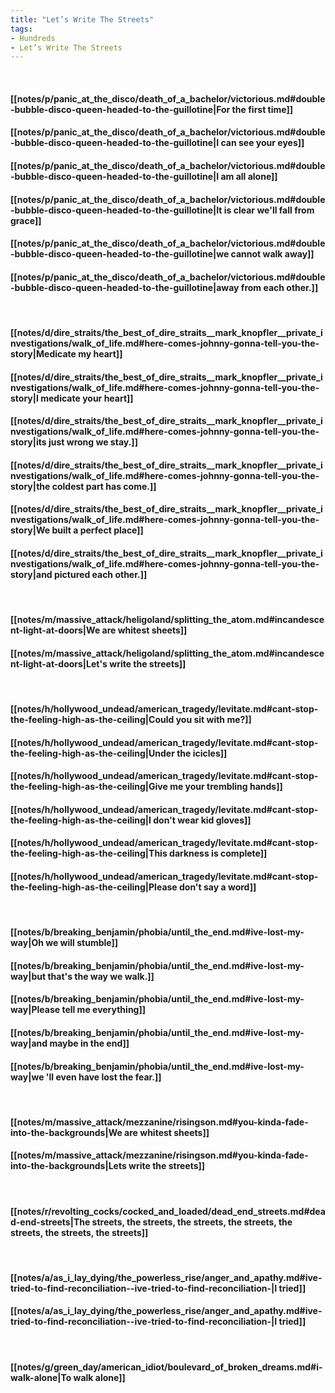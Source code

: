 ```yaml
---
title: "Let’s Write The Streets"
tags:
- Hundreds
- Let’s Write The Streets
---
```

&nbsp;
#### [[notes/p/panic_at_the_disco/death_of_a_bachelor/victorious.md#double-bubble-disco-queen-headed-to-the-guillotine|For the first time]]
#### [[notes/p/panic_at_the_disco/death_of_a_bachelor/victorious.md#double-bubble-disco-queen-headed-to-the-guillotine|I can see your eyes]]
#### [[notes/p/panic_at_the_disco/death_of_a_bachelor/victorious.md#double-bubble-disco-queen-headed-to-the-guillotine|I am all alone]]
#### [[notes/p/panic_at_the_disco/death_of_a_bachelor/victorious.md#double-bubble-disco-queen-headed-to-the-guillotine|It is clear we'll fall from grace]]
#### [[notes/p/panic_at_the_disco/death_of_a_bachelor/victorious.md#double-bubble-disco-queen-headed-to-the-guillotine|we cannot walk away]]
#### [[notes/p/panic_at_the_disco/death_of_a_bachelor/victorious.md#double-bubble-disco-queen-headed-to-the-guillotine|away from each other.]]
&nbsp;
#### [[notes/d/dire_straits/the_best_of_dire_straits__mark_knopfler__private_investigations/walk_of_life.md#here-comes-johnny-gonna-tell-you-the-story|Medicate my heart]]
#### [[notes/d/dire_straits/the_best_of_dire_straits__mark_knopfler__private_investigations/walk_of_life.md#here-comes-johnny-gonna-tell-you-the-story|I medicate your heart]]
#### [[notes/d/dire_straits/the_best_of_dire_straits__mark_knopfler__private_investigations/walk_of_life.md#here-comes-johnny-gonna-tell-you-the-story|its just wrong we stay.]]
#### [[notes/d/dire_straits/the_best_of_dire_straits__mark_knopfler__private_investigations/walk_of_life.md#here-comes-johnny-gonna-tell-you-the-story|the coldest part has come.]]
#### [[notes/d/dire_straits/the_best_of_dire_straits__mark_knopfler__private_investigations/walk_of_life.md#here-comes-johnny-gonna-tell-you-the-story|We built a perfect place]]
#### [[notes/d/dire_straits/the_best_of_dire_straits__mark_knopfler__private_investigations/walk_of_life.md#here-comes-johnny-gonna-tell-you-the-story|and pictured each other.]]
&nbsp;
#### [[notes/m/massive_attack/heligoland/splitting_the_atom.md#incandescent-light-at-doors|We are whitest sheets]]
#### [[notes/m/massive_attack/heligoland/splitting_the_atom.md#incandescent-light-at-doors|Let's write the streets]]
&nbsp;
#### [[notes/h/hollywood_undead/american_tragedy/levitate.md#cant-stop-the-feeling-high-as-the-ceiling|Could you sit with me?]]
#### [[notes/h/hollywood_undead/american_tragedy/levitate.md#cant-stop-the-feeling-high-as-the-ceiling|Under the icicles]]
#### [[notes/h/hollywood_undead/american_tragedy/levitate.md#cant-stop-the-feeling-high-as-the-ceiling|Give me your trembling hands]]
#### [[notes/h/hollywood_undead/american_tragedy/levitate.md#cant-stop-the-feeling-high-as-the-ceiling|I don't wear kid gloves]]
#### [[notes/h/hollywood_undead/american_tragedy/levitate.md#cant-stop-the-feeling-high-as-the-ceiling|This darkness is complete]]
#### [[notes/h/hollywood_undead/american_tragedy/levitate.md#cant-stop-the-feeling-high-as-the-ceiling|Please don't say a word]]
&nbsp;
#### [[notes/b/breaking_benjamin/phobia/until_the_end.md#ive-lost-my-way|Oh we will stumble]]
#### [[notes/b/breaking_benjamin/phobia/until_the_end.md#ive-lost-my-way|but that's the way we walk.]]
#### [[notes/b/breaking_benjamin/phobia/until_the_end.md#ive-lost-my-way|Please tell me everything]]
#### [[notes/b/breaking_benjamin/phobia/until_the_end.md#ive-lost-my-way|and maybe in the end]]
#### [[notes/b/breaking_benjamin/phobia/until_the_end.md#ive-lost-my-way|we 'll even have lost the fear.]]
&nbsp;
#### [[notes/m/massive_attack/mezzanine/risingson.md#you-kinda-fade-into-the-backgrounds|We are whitest sheets]]
#### [[notes/m/massive_attack/mezzanine/risingson.md#you-kinda-fade-into-the-backgrounds|Lets write the streets]]
&nbsp;
#### [[notes/r/revolting_cocks/cocked_and_loaded/dead_end_streets.md#dead-end-streets|The streets, the streets, the streets, the streets, the streets, the streets, the streets]]
&nbsp;
#### [[notes/a/as_i_lay_dying/the_powerless_rise/anger_and_apathy.md#ive-tried-to-find-reconciliation--ive-tried-to-find-reconciliation-|I tried]]
#### [[notes/a/as_i_lay_dying/the_powerless_rise/anger_and_apathy.md#ive-tried-to-find-reconciliation--ive-tried-to-find-reconciliation-|I tried]]
&nbsp;
#### [[notes/g/green_day/american_idiot/boulevard_of_broken_dreams.md#i-walk-alone|To walk alone]]
